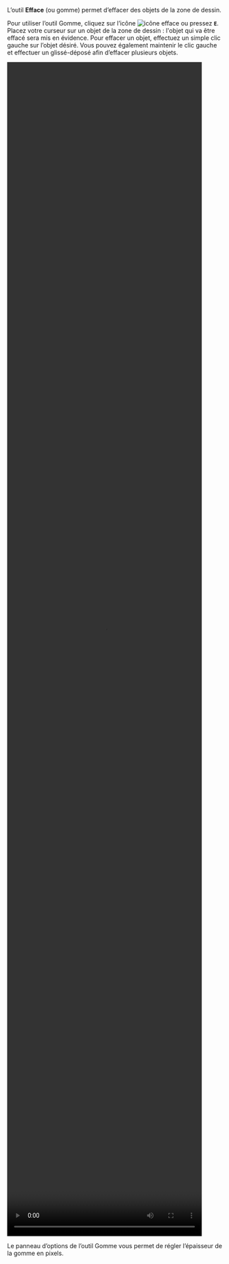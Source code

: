 L’outil **Efface** (ou gomme) permet d’effacer des objets de la zone de dessin.

 Pour utiliser l’outil Gomme, cliquez sur l’icône ![icône efface](./assets/sidebar-icons/gimp-tool-eraser.png) ou pressez **`E`**. Placez votre curseur sur un objet de la zone de dessin : l'objet qui va être effacé sera mis en évidence. Pour effacer un objet, effectuez un simple clic gauche sur l’objet désiré. Vous pouvez également maintenir le clic gauche et effectuer un glissé-déposé afin d’effacer plusieurs objets.

<video width="90%" height="70%" class="doc-fig" autoplay loop>
    <source src="./assets/doc/vid/efface.webm" type="video/webm">
</video>

 Le panneau d’options de l’outil Gomme vous permet de régler l’épaisseur de la gomme en pixels.
